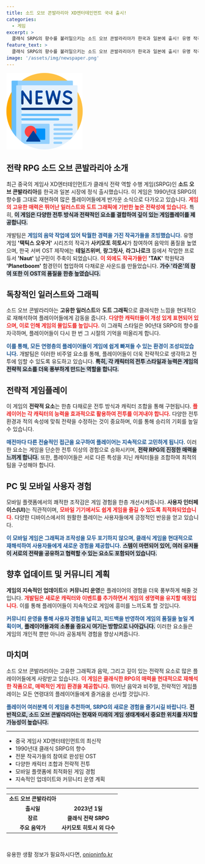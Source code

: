 ```yaml
---
title: 소드 오브 콘발라리아 XD엔터테인먼트 국내 출시!
categories:
  - 게임
excerpt: >
  클래식 SRPG의 향수를 불러일으키는 소드 오브 콘발라리아가 한국과 일본에 출시! 유명 작곡가들이 참여한 OST와 수준 높은 그래픽으로 다시 한 번 전투의 재미를 느껴보세요.
feature_text: >
  클래식 SRPG의 향수를 불러일으키는 소드 오브 콘발라리아가 한국과 일본에 출시! 유명 작곡가들이 참여한 OST와 수준 높은 그래픽으로 다시 한 번 전투의 재미를 느껴보세요.
image: '/assets/img/newspaper.png'
---
```


<p><img src="/assets/img/newspaper.png" alt="kimp 속보" /></p>

<h2 data-ke-size="size26">전략 RPG 소드 오브 콘발라리아 소개</h2>

<p data-ke-size="size16">최근 중국의 게임사 XD엔터테인먼트가 클래식 전략 역할 수행 게임(SRPG)인 <b>소드 오브 콘발라리아</b>를 한국과 일본 시장에 정식 출시했습니다. 이 게임은 1990년대 SRPG의 향수를 그대로 재현하여 많은 플레이어들에게 반가운 소식으로 다가오고 있습니다. <b><span style="color: #ee2323;">게임의 고유한 매력은 뛰어난 일러스트와 도트 그래픽에 기반한 높은 전략성에 있습니다.</span></b> 특히, <b><span style="background-color: #21538527;">이 게임은 다양한 전투 방식과 전략적인 요소를 결합하여 깊이 있는 게임플레이를 제공합니다.</span></b></p>

<p data-ke-size="size16">개발팀은 <b><span style="color: #1a5490;">게임의 음악 작업에 있어 탁월한 경력을 가진 작곡가들을 초빙했습니다.</span></b> 유명 게임 <b>'택틱스 오우거'</b> 시리즈의 작곡가 <b>사키모토 히토시</b>가 참여하여 음악의 품질을 높였으며, 한국 서버 OST 제작에는 <b>테일즈위버</b>, <b>랑그릿사</b>, <b>라그나로크</b> 등에서 작업한 프로듀서 <b>'Naut'</b> 남구민이 주축이 되었습니다. <b><span style="color: #ee2323;">이 외에도 작곡가들인</span></b> <b>'TAK'</b> 학원탁과 <b>'Planetboom'</b> 함경민이 협업하여 다채로운 사운드를 만들었습니다. <b><span style="background-color: #21538527;">가수 '라온'의 참여 또한 이 OST의 품질을 한층 높였습니다.</span></b></p>

<h2 data-ke-size="size26">독창적인 일러스트와 그래픽</h2>

<p data-ke-size="size16">소드 오브 콘발라리아는 <b>고유한 일러스트</b>와 <b>도트 그래픽</b>으로 클래식한 느낌을 현대적으로 재해석하여 플레이어들에게 감동을 줍니다. <b><span style="color: #ee2323;">다양한 캐릭터들이 개성 있게 표현되어 있으며, 이로 인해 게임의 몰입도를 높입니다.</span></b> 이 그래픽 스타일은 90년대 SRPG의 향수를 자극하며, 플레이어들이 다시 한 번 그 시절의 기억을 떠올리게 합니다.</p>

<p data-ke-size="size16"><b><span style="color: #1a5490;">이를 통해, 모든 연령층의 플레이어들이 게임에 쉽게 빠져들 수 있는 환경이 조성되었습니다.</span></b> 개발팀은 이러한 비주얼 요소를 통해, 플레이어들이 더욱 전략적으로 생각하고 전투에 임할 수 있도록 유도하고 있습니다. <b><span style="background-color: #21538527;">특히, 각 캐릭터의 전투 스타일과 능력은 게임의 전략적 요소를 더욱 풍부하게 만드는 역할을 합니다.</span></b></p>

<h2 data-ke-size="size26">전략적 게임플레이</h2>

<p data-ke-size="size16">이 게임의 <b>전략적 요소</b>는 한층 다채로운 전투 방식과 캐릭터 조합을 통해 구현됩니다. <b><span style="color: #ee2323;">플레이어는 각 캐릭터의 능력을 효과적으로 활용하여 전투를 이겨내야 합니다.</span></b> 다양한 전투 환경과 적의 속성에 맞춰 전략을 수정하는 것이 중요하며, 이를 통해 승리의 기회를 높일 수 있습니다.</p>

<p data-ke-size="size16"><b><span style="color: #1a5490;">매전마다 다른 전술적인 접근을 요구하여 플레이어는 지속적으로 고민하게 됩니다.</span></b> 이러한 요소는 게임을 단순한 전투 이상의 경험으로 승화시키며, <b><span style="background-color: #21538527;">전략 RPG의 진정한 매력을 느끼게 합니다.</span></b> 또한, 플레이어들은 서로 다른 특성을 지닌 캐릭터들을 조합하여 최적의 팀을 구성해야 합니다.</p>

<h2 data-ke-size="size26">PC 및 모바일 사용자 경험</h2>

<p data-ke-size="size16">모바일 플랫폼에서의 쾌적한 조작감은 게임 경험을 한층 개선시켜줍니다. <b>사용자 인터페이스(UI)</b>는 직관적이며, <b><span style="color: #ee2323;">모바일 기기에서도 쉽게 게임을 즐길 수 있도록 최적화되었습니다.</span></b> 다양한 디바이스에서의 원활한 플레이는 사용자들에게 긍정적인 반응을 얻고 있습니다.</p>

<p data-ke-size="size16"><b><span style="color: #1a5490;">이 모바일 게임은 그래픽과 조작성을 모두 포기하지 않으며, 클래식 게임을 현대적으로 재해석하여 사용자들에게 새로운 경험을 제공합니다.</span></b> <b><span style="background-color: #21538527;">스템이 마련되어 있어, 여러 유저들이 서로의 전략을 공유하고 협력할 수 있는 요소도 포함되어 있습니다.</span></b></p>

<h2 data-ke-size="size26">향후 업데이트 및 커뮤니티 계획</h2>

<p data-ke-size="size16"><b>게임의 지속적인 업데이트</b>와 <b>커뮤니티 운영</b>은 플레이어의 경험을 더욱 풍부하게 해줄 것입니다. <b><span style="color: #ee2323;">개발팀은 새로운 캐릭터와 이벤트를 추가하면서 게임의 생명력을 유지할 예정입니다.</span></b> 이를 통해 플레이어들이 지속적으로 게임에 흥미를 느끼도록 할 것입니다.</p>

<p data-ke-size="size16"><b><span style="color: #1a5490;">커뮤니티 운영을 통해 사용자 경험을 넓히고, 피드백을 반영하여 게임의 품질을 높일 계획이며,</span></b> <b><span style="background-color: #21538527;">플레이어들과의 소통을 중요시 여기는 방향으로 나아갑니다.</span></b> 이러한 요소들은 게임의 개인적 뿐만 아니라 공동체적 경험을 향상시켜줍니다.</p>

<h2 data-ke-size="size26">마치며</h2>

<p data-ke-size="size16">소드 오브 콘발라리아는 고유한 그래픽과 음악, 그리고 깊이 있는 전략적 요소로 많은 플레이어들에게 사랑받고 있습니다. <b><span style="color: #ee2323;">이 게임은 클래식한 RPG의 매력을 현대적으로 재해석한 작품으로, 매력적인 게임 환경을 제공합니다.</span></b> 뛰어난 음악과 비주얼, 전략적인 게임플레이는 모든 연령대의 플레이어들에게 즐거움을 선사할 것입니다.</p>

<p data-ke-size="size16"><b><span style="color: #1a5490;">플레이어 여러분께 이 게임을 추천하며, SRPG의 새로운 경험을 즐기시길 바랍니다.</span></b> <b><span style="background-color: #21538527;">전반적으로, 소드 오브 콘발라리아는 현재와 미래의 게임 생태계에서 중요한 위치를 차지할 가능성이 높습니다.</span></b></p>

<hr/>

<ul>
    <li>중국 게임사 XD엔터테인먼트의 최신작</li>
    <li>1990년대 클래식 SRPG의 향수</li>
    <li>전문 작곡가들의 참여로 완성된 OST</li>
    <li>다양한 캐릭터 조합과 전략적 전투</li>
    <li>모바일 플랫폼에 최적화된 게임 경험</li>
    <li>지속적인 업데이트와 커뮤니티 운영 계획</li>
</ul>

<hr/>

<table style="width: 100%; border-collapse: collapse;">
    <tr>
        <td style="text-align: center; height: 17px;"><b>소드 오브 콘발라리아</b></td>
    </tr>
    <tr>
        <td style="text-align: center; height: 17px;"><b>출시일</b></td>
        <td style="text-align: center; height: 17px;"><b>2023년 1일</b></td>
    </tr>
    <tr>
        <td style="text-align: center; height: 17px;"><b>장르</b></td>
        <td style="text-align: center; height: 17px;"><b>클래식 전략 SRPG</b></td>
    </tr>
    <tr>
        <td style="text-align: center; height: 17px;"><b>주요 음악가</b></td>
        <td style="text-align: center; height: 17px;"><b>사키모토 히토시 외 다수</b></td>
    </tr>
</table>

<p data-ke-size="size16">&nbsp;</p>
유용한 생활 정보가 필요하시다면, <a href="https://onioninfo.kr" rel="dofollow">onioninfo.kr</a>


